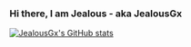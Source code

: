 ### Hi there, I am Jealous - aka JealousGx

[![JealousGx's GitHub stats](https://github-readme-stats-jealousgx.vercel.app/api?username=JealousGx&title_color=6b9bc3&show_icons=true&theme=cobalt&border_color=2a4e6c)](https://github.com/JealousGx)

